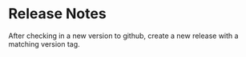 # Release Notes

After checking in a new version to github, create a new release with a matching version tag.